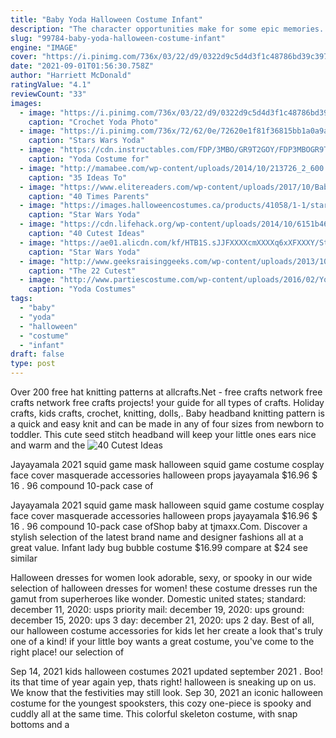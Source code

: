 ```yaml
---
title: "Baby Yoda Halloween Costume Infant"
description: "The character opportunities make for some epic memories. For instance, as many toddlers are already his size, a yoda toddler star wars costume always goes over well. Many kids even walk in his"
slug: "99784-baby-yoda-halloween-costume-infant"
engine: "IMAGE"
cover: "https://i.pinimg.com/736x/03/22/d9/0322d9c5d4d3f1c48786bd39c397c6e2--crochet-stars-newborn-photography-props.jpg"
date: "2021-09-01T01:56:30.758Z"
author: "Harriett McDonald"
ratingValue: "4.1"
reviewCount: "33"
images:
  - image: "https://i.pinimg.com/736x/03/22/d9/0322d9c5d4d3f1c48786bd39c397c6e2--crochet-stars-newborn-photography-props.jpg"
    caption: "Crochet Yoda Photo"
  - image: "https://i.pinimg.com/736x/72/62/0e/72620e1f81f36815bb1a0a9a7c54e9ad--baby-costumes-star-wars.jpg"
    caption: "Stars Wars Yoda"
  - image: "https://cdn.instructables.com/FDP/3MBO/GR9T2GOY/FDP3MBOGR9T2GOY.LARGE.jpg"
    caption: "Yoda Costume for"
  - image: "http://mamabee.com/wp-content/uploads/2014/10/213726_2_600.jpeg"
    caption: "35 Ideas To"
  - image: "https://www.elitereaders.com/wp-content/uploads/2017/10/Baby-Carrier-Halloween-Costumes-35.jpg"
    caption: "40 Times Parents"
  - image: "https://images.halloweencostumes.ca/products/41058/1-1/star-wars-toddler-yoda-costume.jpg"
    caption: "Star Wars Yoda"
  - image: "https://cdn.lifehack.org/wp-content/uploads/2014/10/6151b46984d6967b6d7e37047f1c86ee.jpg"
    caption: "40 Cutest Ideas"
  - image: "https://ae01.alicdn.com/kf/HTB1S.sJJFXXXXcmXXXXq6xXFXXXY/Star-Wars-Yoda-Costume-Outfit-Crochet-Baby-Newborn-Yoda-Photography-Props-Cartoon-Infant-Hat-with-Diaper.jpg_640x640.jpg"
    caption: "Star Wars Yoda"
  - image: "http://www.geeksraisinggeeks.com/wp-content/uploads/2013/10/Eagle.jpg"
    caption: "The 22 Cutest"
  - image: "http://www.partiescostume.com/wp-content/uploads/2016/02/Yoda-Adult-Costume.jpg"
    caption: "Yoda Costumes"
tags:
  - "baby"
  - "yoda"
  - "halloween"
  - "costume"
  - "infant"
draft: false
type: post
---
```


Over 200 free hat knitting patterns at allcrafts.Net - free crafts network free crafts network free crafts projects! your guide for all types of crafts. Holiday crafts, kids crafts, crochet, knitting, dolls,. Baby headband knitting pattern is a quick and easy knit and can be made in any of four sizes from newborn to toddler. This cute seed stitch headband will keep your little ones ears nice and warm and the
![40 Cutest Ideas](https://cdn.lifehack.org/wp-content/uploads/2014/10/6151b46984d6967b6d7e37047f1c86ee.jpg "40 Cutest Ideas")

Jayayamala 2021 squid game mask halloween squid game costume cosplay face cover masquerade accessories halloween props jayayamala $16.96 $ 16 . 96 compound 10-pack case of
<!--inArticleAds-->

<!--galleryOne-->

Jayayamala 2021 squid game mask halloween squid game costume cosplay face cover masquerade accessories halloween props jayayamala $16.96 $ 16 . 96 compound 10-pack case ofShop baby at tjmaxx.Com. Discover a stylish selection of the latest brand name and designer fashions all at a great value.  Infant lady bug bubble costume $16.99 compare at $24 see similar
<!--inArticleAds-->

<!--galleryTwo-->

Halloween dresses for women look adorable, sexy, or spooky in our wide selection of halloween dresses for women! these costume dresses run the gamut from superheroes like wonder. Domestic united states; standard: december 11, 2020: usps priority mail: december 19, 2020: ups ground: december 15, 2020: ups 3 day: december 21, 2020: ups 2 day. Best of all, our halloween costume accessories for kids let her create a look that's truly one of a kind! if your little boy wants a great costume, you've come to the right place! our selection of
<!--galleryThree-->

Sep 14, 2021 kids halloween costumes 2021 updated september 2021 . Boo! its that time of year again yep, thats right! halloween is sneaking up on us. We know that the festivities may still look. Sep 30, 2021 an iconic halloween costume for the youngest spooksters, this cozy one-piece is spooky and cuddly all at the same time. This colorful skeleton costume, with snap bottoms and a